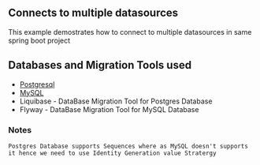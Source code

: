 ## Connects to multiple datasources

This example demostrates how to connect to multiple datasources in same spring boot project

## Databases and Migration Tools used
 - [Postgresql](./src/main/java/com/example/multipledatasources/model/cardholder)
 - [MySQL](./src/main/java/com/example/multipledatasources/model/member)
 - Liquibase - DataBase Migration Tool for Postgres Database
 - Flyway - DataBase Migration Tool for MySQL Database

### Notes

    Postgres Database supports Sequences where as MySQL doesn't supports it hence we need to use Identity Generation value Stratergy